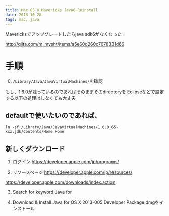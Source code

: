 ```yaml
---
title: Mac OS X Mavericks Java6 Reinstall
date: 2013-10-28
tags: mac, java
---
```


Mavericksでアップグレードしたらjava sdk6がなくなった！

<http://qiita.com/m_mysht/items/a5e60d260c7078331d66>

# 手順

0. `/Library/Java/JavaVirtualMachines/`を確認

もし、1.6.0が残っているのであればそのままそのdirectoryを
Eclipseなどで設定する以下の処理はしなくても大丈夫

## defaultで使いたいのであれば、

`ln -sf /Library/Java/JavaVirtualMachines/1.6.0_65-xxx.jdk/Contents/Home Home`


## 新しくダウンロード

1. ログイン
<https://developer.apple.com/jp/programs/>

2. リソースページ
<https://developer.apple.com/jp/resources/>

<https://developer.apple.com/downloads/index.action>

3. Search for keyword
Java for

4. Download & Install
Java for OS X 2013-005 Developer Package.dmgをインストール
